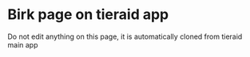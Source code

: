 # Birk page on tieraid app

Do not edit anything on this page, it is automatically cloned from tieraid main app
